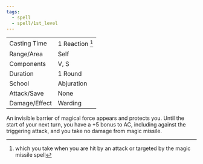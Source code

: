 ```yaml
---
tags:
  - spell
  - spell/1st_level
---
```


|               |                 |
| ------------- | --------------- |
| Casting Time  | 1 Reaction [^1] |
| Range/Area    | Self            |
| Components    | V, S            |
| Duration      | 1 Round         |
| School        | Abjuration      |
| Attack/Save   | None            |
| Damage/Effect | Warding         |

An invisible barrier of magical force appears and protects you. Until the start of your next turn, you have a +5 bonus to AC, including against the triggering attack, and you take no damage from magic missile.

[^1]: which you take when you are hit by an attack or targeted by the magic missile spell
